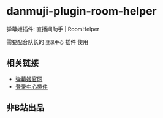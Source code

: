 # danmuji-plugin-room-helper
弹幕姬插件: 直播间助手 | RoomHelper


需要配合队长的 `登录中心` 插件 使用


## 相关链接
- [弹幕姬官网](https://www.danmuji.cn/)
- [登录中心插件](https://www.danmuji.cn/plugins/LoginCenter)

## 非B站出品
